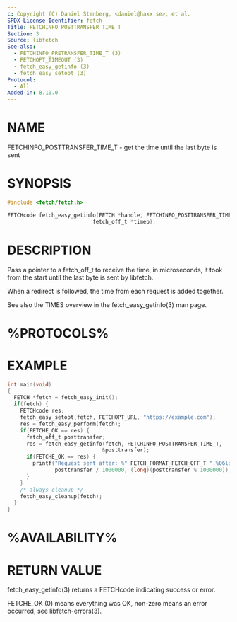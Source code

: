 ```yaml
---
c: Copyright (C) Daniel Stenberg, <daniel@haxx.se>, et al.
SPDX-License-Identifier: fetch
Title: FETCHINFO_POSTTRANSFER_TIME_T
Section: 3
Source: libfetch
See-also:
  - FETCHINFO_PRETRANSFER_TIME_T (3)
  - FETCHOPT_TIMEOUT (3)
  - fetch_easy_getinfo (3)
  - fetch_easy_setopt (3)
Protocol:
  - All
Added-in: 8.10.0
---
```


# NAME

FETCHINFO_POSTTRANSFER_TIME_T - get the time until the last byte is sent

# SYNOPSIS

~~~c
#include <fetch/fetch.h>

FETCHcode fetch_easy_getinfo(FETCH *handle, FETCHINFO_POSTTRANSFER_TIME_T,
                           fetch_off_t *timep);
~~~

# DESCRIPTION

Pass a pointer to a fetch_off_t to receive the time, in microseconds,
it took from the start until the last byte is sent by libfetch.

When a redirect is followed, the time from each request is added together.

See also the TIMES overview in the fetch_easy_getinfo(3) man page.

# %PROTOCOLS%

# EXAMPLE

~~~c
int main(void)
{
  FETCH *fetch = fetch_easy_init();
  if(fetch) {
    FETCHcode res;
    fetch_easy_setopt(fetch, FETCHOPT_URL, "https://example.com");
    res = fetch_easy_perform(fetch);
    if(FETCHE_OK == res) {
      fetch_off_t posttransfer;
      res = fetch_easy_getinfo(fetch, FETCHINFO_POSTTRANSFER_TIME_T,
                              &posttransfer);
      if(FETCHE_OK == res) {
        printf("Request sent after: %" FETCH_FORMAT_FETCH_OFF_T ".%06ld us",
               posttransfer / 1000000, (long)(posttransfer % 1000000));
      }
    }
    /* always cleanup */
    fetch_easy_cleanup(fetch);
  }
}
~~~

# %AVAILABILITY%

# RETURN VALUE

fetch_easy_getinfo(3) returns a FETCHcode indicating success or error.

FETCHE_OK (0) means everything was OK, non-zero means an error occurred, see
libfetch-errors(3).
